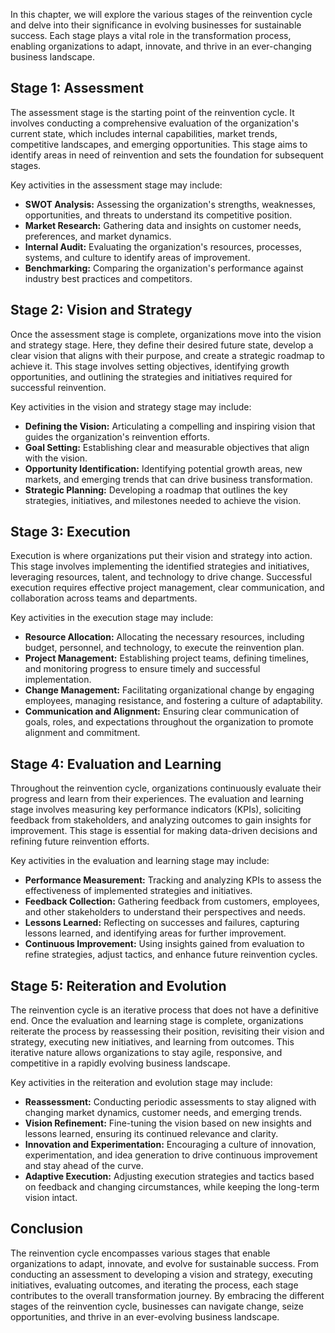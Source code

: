 
In this chapter, we will explore the various stages of the reinvention cycle and delve into their significance in evolving businesses for sustainable success. Each stage plays a vital role in the transformation process, enabling organizations to adapt, innovate, and thrive in an ever-changing business landscape.

Stage 1: Assessment
-------------------

The assessment stage is the starting point of the reinvention cycle. It involves conducting a comprehensive evaluation of the organization's current state, which includes internal capabilities, market trends, competitive landscapes, and emerging opportunities. This stage aims to identify areas in need of reinvention and sets the foundation for subsequent stages.

Key activities in the assessment stage may include:

* **SWOT Analysis:** Assessing the organization's strengths, weaknesses, opportunities, and threats to understand its competitive position.
* **Market Research:** Gathering data and insights on customer needs, preferences, and market dynamics.
* **Internal Audit:** Evaluating the organization's resources, processes, systems, and culture to identify areas of improvement.
* **Benchmarking:** Comparing the organization's performance against industry best practices and competitors.

Stage 2: Vision and Strategy
----------------------------

Once the assessment stage is complete, organizations move into the vision and strategy stage. Here, they define their desired future state, develop a clear vision that aligns with their purpose, and create a strategic roadmap to achieve it. This stage involves setting objectives, identifying growth opportunities, and outlining the strategies and initiatives required for successful reinvention.

Key activities in the vision and strategy stage may include:

* **Defining the Vision:** Articulating a compelling and inspiring vision that guides the organization's reinvention efforts.
* **Goal Setting:** Establishing clear and measurable objectives that align with the vision.
* **Opportunity Identification:** Identifying potential growth areas, new markets, and emerging trends that can drive business transformation.
* **Strategic Planning:** Developing a roadmap that outlines the key strategies, initiatives, and milestones needed to achieve the vision.

Stage 3: Execution
------------------

Execution is where organizations put their vision and strategy into action. This stage involves implementing the identified strategies and initiatives, leveraging resources, talent, and technology to drive change. Successful execution requires effective project management, clear communication, and collaboration across teams and departments.

Key activities in the execution stage may include:

* **Resource Allocation:** Allocating the necessary resources, including budget, personnel, and technology, to execute the reinvention plan.
* **Project Management:** Establishing project teams, defining timelines, and monitoring progress to ensure timely and successful implementation.
* **Change Management:** Facilitating organizational change by engaging employees, managing resistance, and fostering a culture of adaptability.
* **Communication and Alignment:** Ensuring clear communication of goals, roles, and expectations throughout the organization to promote alignment and commitment.

Stage 4: Evaluation and Learning
--------------------------------

Throughout the reinvention cycle, organizations continuously evaluate their progress and learn from their experiences. The evaluation and learning stage involves measuring key performance indicators (KPIs), soliciting feedback from stakeholders, and analyzing outcomes to gain insights for improvement. This stage is essential for making data-driven decisions and refining future reinvention efforts.

Key activities in the evaluation and learning stage may include:

* **Performance Measurement:** Tracking and analyzing KPIs to assess the effectiveness of implemented strategies and initiatives.
* **Feedback Collection:** Gathering feedback from customers, employees, and other stakeholders to understand their perspectives and needs.
* **Lessons Learned:** Reflecting on successes and failures, capturing lessons learned, and identifying areas for further improvement.
* **Continuous Improvement:** Using insights gained from evaluation to refine strategies, adjust tactics, and enhance future reinvention cycles.

Stage 5: Reiteration and Evolution
----------------------------------

The reinvention cycle is an iterative process that does not have a definitive end. Once the evaluation and learning stage is complete, organizations reiterate the process by reassessing their position, revisiting their vision and strategy, executing new initiatives, and learning from outcomes. This iterative nature allows organizations to stay agile, responsive, and competitive in a rapidly evolving business landscape.

Key activities in the reiteration and evolution stage may include:

* **Reassessment:** Conducting periodic assessments to stay aligned with changing market dynamics, customer needs, and emerging trends.
* **Vision Refinement:** Fine-tuning the vision based on new insights and lessons learned, ensuring its continued relevance and clarity.
* **Innovation and Experimentation:** Encouraging a culture of innovation, experimentation, and idea generation to drive continuous improvement and stay ahead of the curve.
* **Adaptive Execution:** Adjusting execution strategies and tactics based on feedback and changing circumstances, while keeping the long-term vision intact.

Conclusion
----------

The reinvention cycle encompasses various stages that enable organizations to adapt, innovate, and evolve for sustainable success. From conducting an assessment to developing a vision and strategy, executing initiatives, evaluating outcomes, and iterating the process, each stage contributes to the overall transformation journey. By embracing the different stages of the reinvention cycle, businesses can navigate change, seize opportunities, and thrive in an ever-evolving business landscape.
